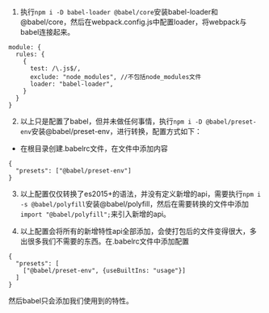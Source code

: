 1. 执行`npm i -D babel-loader @babel/core`安装babel-loader和@babel/core，然后在webpack.config.js中配置loader，将webpack与babel连接起来。
```
module: {
  rules: {
    {
      test: /\.js$/,
      exclude: "node_modules", //不包括node_modules文件
      loader: "babel-loader",
    }
  }
}
```
2. 以上只是配置了babel，但并未做任何事情，执行`npm i -D @babel/preset-env`安装@babel/preset-env，进行转换，配置方式如下：
- 在根目录创建.babelrc文件，在文件中添加内容
```
{
  "presets": ["@babel/preset-env"]
}
```
3. 以上配置仅仅转换了es2015+的语法，并没有定义新增的api，需要执行`npm i -s @babel/polyfill`安装@babel/polyfill，然后在需要转换的文件中添加`import "@babel/polyfill";`来引入新增的api。

4. 以上配置会将所有的新增特性api全部添加，会使打包后的文件变得很大，多出很多我们不需要的东西。在.babelrc文件中添加配置
```
{
  "presets": [
    ["@babel/preset-env", {useBuiltIns: "usage"}]
  ]
}
```
然后babel只会添加我们使用到的特性。